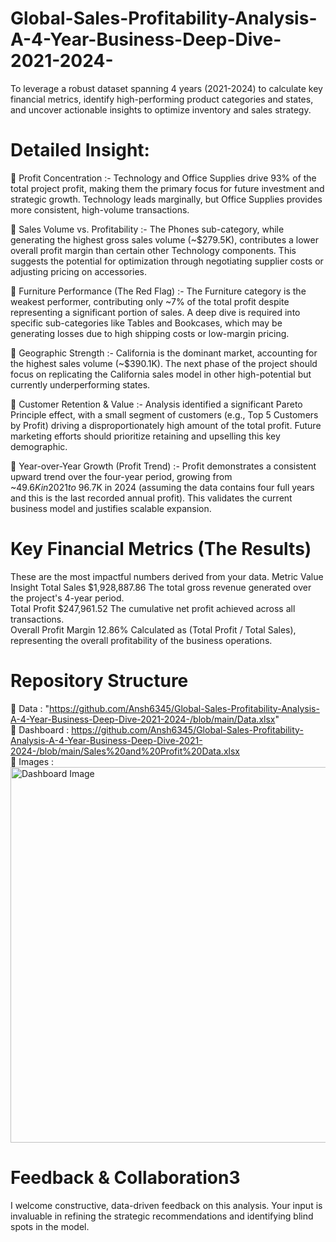 # Global-Sales-Profitability-Analysis-A-4-Year-Business-Deep-Dive-2021-2024-
To leverage a robust dataset spanning 4 years (2021-2024) to calculate key financial metrics, identify high-performing product categories and states, and uncover actionable insights to optimize inventory and sales strategy.


# Detailed Insight:

	Profit Concentration :- Technology and Office Supplies drive 93% of the total project profit, making them the primary focus for future investment and strategic growth. Technology leads marginally, but Office Supplies provides more consistent, high-volume transactions.

	Sales Volume vs. Profitability :-	The Phones sub-category, while generating the highest gross sales volume (~$279.5K), contributes a lower overall profit margin than certain other Technology components. This suggests the potential for optimization through negotiating supplier costs or adjusting pricing on accessories.

	Furniture Performance (The Red Flag) :- The Furniture category is the weakest performer, contributing only ~7% of the total profit despite representing a significant portion of sales. A deep dive is required into specific sub-categories like Tables and Bookcases, which may be generating losses due to high shipping costs or low-margin pricing.

	Geographic Strength :- California is the dominant market, accounting for the highest sales volume (~$390.1K). The next phase of the project should focus on replicating the California sales model in other high-potential but currently underperforming states.

	Customer Retention & Value :- Analysis identified a significant Pareto Principle effect, with a small segment of customers (e.g., Top 5 Customers by Profit) driving a disproportionately high amount of the total profit. Future marketing efforts should prioritize retaining and upselling this key demographic.

	Year-over-Year Growth (Profit Trend) :- Profit demonstrates a consistent upward trend over the four-year period, growing from ~$49.6K in 2021 to ~$96.7K in 2024 (assuming the data contains four full years and this is the last recorded annual profit). This validates the current business model and justifies scalable expansion.


# Key Financial Metrics (The Results)
These are the most impactful numbers derived from your data.
  Metric    	                  Value            	                        Insight
Total Sales	               $1,928,887.86	      The total gross revenue generated over the project's 4-year period.<br />
Total Profit	             $247,961.52        	The cumulative net profit achieved across all transactions.<br />
Overall Profit Margin	     12.86%	              Calculated as (Total Profit / Total Sales), representing the overall profitability of the business operations.<br />

# Repository Structure
	Data : "https://github.com/Ansh6345/Global-Sales-Profitability-Analysis-A-4-Year-Business-Deep-Dive-2021-2024-/blob/main/Data.xlsx" <br />
	Dashboard : https://github.com/Ansh6345/Global-Sales-Profitability-Analysis-A-4-Year-Business-Deep-Dive-2021-2024-/blob/main/Sales%20and%20Profit%20Data.xlsx <br />
	Images : <img width="1207" height="601" alt="Dashboard Image" src="https://github.com/user-attachments/assets/7bf1f512-8adc-4690-8b1f-e116aa7ffba0" /> <br />

# Feedback & Collaboration3
I welcome constructive, data-driven feedback on this analysis. Your input is invaluable in refining the strategic recommendations and identifying blind spots in the model.

